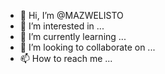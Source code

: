 - 👋 Hi, I’m @MAZWELISTO
- 👀 I’m interested in ...
- 🌱 I’m currently learning ...
- 💞️ I’m looking to collaborate on ...
- 📫 How to reach me ...

<!---
MAZWELISTO/MAZWELISTO is a ✨ special ✨ repository because its `README.md` (this file) appears on your GitHub profile.
You can click the Preview link to take a look at your changes.
--->
